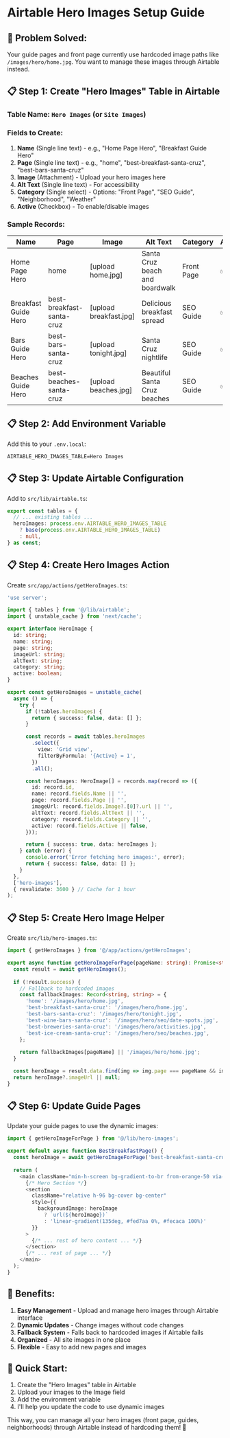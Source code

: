# Airtable Hero Images Setup Guide

## 🎯 **Problem Solved:**
Your guide pages and front page currently use hardcoded image paths like `/images/hero/home.jpg`. You want to manage these images through Airtable instead.

## 📋 **Step 1: Create "Hero Images" Table in Airtable**

### **Table Name:** `Hero Images` (or `Site Images`)

### **Fields to Create:**
1. **Name** (Single line text) - e.g., "Home Page Hero", "Breakfast Guide Hero"
2. **Page** (Single line text) - e.g., "home", "best-breakfast-santa-cruz", "best-bars-santa-cruz"
3. **Image** (Attachment) - Upload your hero images here
4. **Alt Text** (Single line text) - For accessibility
5. **Category** (Single select) - Options: "Front Page", "SEO Guide", "Neighborhood", "Weather"
6. **Active** (Checkbox) - To enable/disable images

### **Sample Records:**
| Name | Page | Image | Alt Text | Category | Active |
|------|------|-------|----------|----------|--------|
| Home Page Hero | home | [upload home.jpg] | Santa Cruz beach and boardwalk | Front Page | ✅ |
| Breakfast Guide Hero | best-breakfast-santa-cruz | [upload breakfast.jpg] | Delicious breakfast spread | SEO Guide | ✅ |
| Bars Guide Hero | best-bars-santa-cruz | [upload tonight.jpg] | Santa Cruz nightlife | SEO Guide | ✅ |
| Beaches Guide Hero | best-beaches-santa-cruz | [upload beaches.jpg] | Beautiful Santa Cruz beaches | SEO Guide | ✅ |

## 📋 **Step 2: Add Environment Variable**

Add this to your `.env.local`:
```
AIRTABLE_HERO_IMAGES_TABLE=Hero Images
```

## 📋 **Step 3: Update Airtable Configuration**

Add to `src/lib/airtable.ts`:
```typescript
export const tables = {
  // ... existing tables ...
  heroImages: process.env.AIRTABLE_HERO_IMAGES_TABLE
    ? base(process.env.AIRTABLE_HERO_IMAGES_TABLE)
    : null,
} as const;
```

## 📋 **Step 4: Create Hero Images Action**

Create `src/app/actions/getHeroImages.ts`:
```typescript
'use server';

import { tables } from '@/lib/airtable';
import { unstable_cache } from 'next/cache';

export interface HeroImage {
  id: string;
  name: string;
  page: string;
  imageUrl: string;
  altText: string;
  category: string;
  active: boolean;
}

export const getHeroImages = unstable_cache(
  async () => {
    try {
      if (!tables.heroImages) {
        return { success: false, data: [] };
      }

      const records = await tables.heroImages
        .select({
          view: 'Grid view',
          filterByFormula: '{Active} = 1',
        })
        .all();

      const heroImages: HeroImage[] = records.map(record => ({
        id: record.id,
        name: record.fields.Name || '',
        page: record.fields.Page || '',
        imageUrl: record.fields.Image?.[0]?.url || '',
        altText: record.fields.AltText || '',
        category: record.fields.Category || '',
        active: record.fields.Active || false,
      }));

      return { success: true, data: heroImages };
    } catch (error) {
      console.error('Error fetching hero images:', error);
      return { success: false, data: [] };
    }
  },
  ['hero-images'],
  { revalidate: 3600 } // Cache for 1 hour
);
```

## 📋 **Step 5: Create Hero Image Helper**

Create `src/lib/hero-images.ts`:
```typescript
import { getHeroImages } from '@/app/actions/getHeroImages';

export async function getHeroImageForPage(pageName: string): Promise<string | null> {
  const result = await getHeroImages();
  
  if (!result.success) {
    // Fallback to hardcoded images
    const fallbackImages: Record<string, string> = {
      'home': '/images/hero/home.jpg',
      'best-breakfast-santa-cruz': '/images/hero/home.jpg',
      'best-bars-santa-cruz': '/images/hero/tonight.jpg',
      'best-wine-bars-santa-cruz': '/images/hero/seo/date-spots.jpg',
      'best-breweries-santa-cruz': '/images/hero/activities.jpg',
      'best-ice-cream-santa-cruz': '/images/hero/seo/beaches.jpg',
    };
    
    return fallbackImages[pageName] || '/images/hero/home.jpg';
  }

  const heroImage = result.data.find(img => img.page === pageName && img.active);
  return heroImage?.imageUrl || null;
}
```

## 📋 **Step 6: Update Guide Pages**

Update your guide pages to use the dynamic images:

```typescript
import { getHeroImageForPage } from '@/lib/hero-images';

export default async function BestBreakfastPage() {
  const heroImage = await getHeroImageForPage('best-breakfast-santa-cruz');
  
  return (
    <main className="min-h-screen bg-gradient-to-br from-orange-50 via-white to-yellow-50">
      {/* Hero Section */}
      <section 
        className="relative h-96 bg-cover bg-center" 
        style={{ 
          backgroundImage: heroImage 
            ? `url(${heroImage})` 
            : 'linear-gradient(135deg, #fed7aa 0%, #fecaca 100%)'
        }}
      >
        {/* ... rest of hero content ... */}
      </section>
      {/* ... rest of page ... */}
    </main>
  );
}
```

## 🎯 **Benefits:**

1. **Easy Management** - Upload and manage hero images through Airtable interface
2. **Dynamic Updates** - Change images without code changes
3. **Fallback System** - Falls back to hardcoded images if Airtable fails
4. **Organized** - All site images in one place
5. **Flexible** - Easy to add new pages and images

## 🚀 **Quick Start:**

1. Create the "Hero Images" table in Airtable
2. Upload your images to the Image field
3. Add the environment variable
4. I'll help you update the code to use dynamic images

This way, you can manage all your hero images (front page, guides, neighborhoods) through Airtable instead of hardcoding them! 🎉
